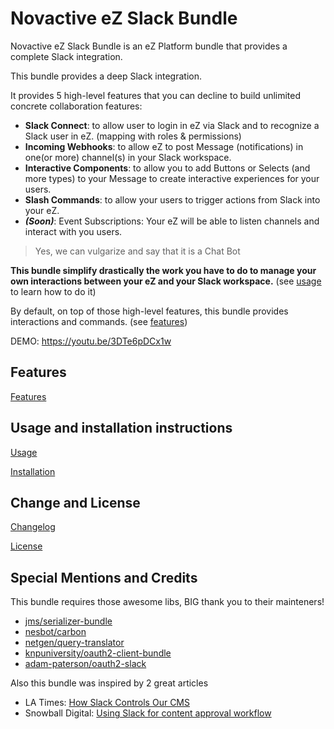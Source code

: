 # Novactive eZ Slack Bundle

Novactive eZ Slack Bundle is an eZ Platform bundle that provides a complete Slack integration.

This bundle provides a deep Slack integration.

It provides 5 high-level features that you can decline to build unlimited concrete collaboration features:

- **Slack Connect**: to allow user to login in eZ via Slack and to recognize a Slack user in eZ. (mapping with 
roles & permissions)
- **Incoming Webhooks**: to allow eZ to post Message (notifications) in one(or more) channel(s) in your Slack workspace.
- **Interactive Components**: to allow you to add Buttons or Selects (and more types) to your Message to create
interactive experiences for your users.
- **Slash Commands**: to allow your users to trigger actions from Slack into your eZ.
- **_(Soon)_**: Event Subscriptions: Your eZ will be able to listen channels and interact with you users.

> Yes, we can vulgarize and say that it is a Chat Bot

**This bundle simplify drastically the work you have to do to manage your own interactions between your eZ and your 
Slack workspace.** (see [usage](bundle/Resources/doc/USAGE.md) to learn how to do it)

By default, on top of those high-level features, this bundle provides interactions and commands. 
(see [features](bundle/Resources/doc/FEATURES.md))


DEMO: https://youtu.be/3DTe6pDCx1w


## Features

[Features](bundle/Resources/doc/FEATURES.md)

## Usage and installation instructions

[Usage](bundle/Resources/doc/USAGE.md)

[Installation](bundle/Resources/doc/INSTALL.md)

Change and License
------------------

[Changelog](bundle/Resources/doc/CHANGELOG.md)

[License](LICENSE)


Special Mentions and Credits
----------------------------

This bundle requires those awesome libs, BIG thank you to their mainteners!

- [jms/serializer-bundle](https://jmsyst.com/libs/serializer)
- [nesbot/carbon](http://carbon.nesbot.com/)
- [netgen/query-translator](https://github.com/netgen/query-translator)
- [knpuniversity/oauth2-client-bundle](https://github.com/knpuniversity/oauth2-client-bundle)
- [adam-paterson/oauth2-slack](https://github.com/adam-paterson/oauth2-slack)

Also this bundle was inspired by 2 great articles

- LA Times: [How Slack Controls Our CMS](https://source.opennews.org/articles/slack-buttons)
- Snowball Digital: [Using Slack for content approval workflow](https://snowball.digital/blog/using-slack-for-content-approval-workflow-in-ez-platform-symfony)
